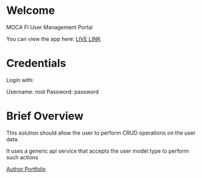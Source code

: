 # Welcome

MOCA FI User Management Portal

You can view the app here: [LIVE LINK](https://moca-fi-test.web.app/)

# Credentials

Login with:

Username: root
Password: password

# Brief Overview

This solution should allow the user to perform CRUD operations on the user data.

It uses a generic api service that accepts the user model type to perform such actions

[Author Portfolio](https://ryandavy.com)
